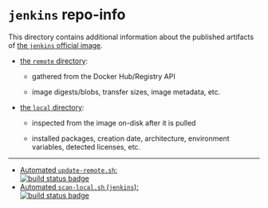 # `jenkins` repo-info

This directory contains additional information about the published artifacts of [the `jenkins` official image](https://hub.docker.com/_/jenkins/).

-	[the `remote` directory](remote/):

	-	gathered from the Docker Hub/Registry API

	-	image digests/blobs, transfer sizes, image metadata, etc.

-	[the `local` directory](local/):

	-	inspected from the image on-disk after it is pulled

	-	installed packages, creation date, architecture, environment variables, detected licenses, etc.

---

-	[Automated `update-remote.sh`:  
	![build status badge](https://doi-janky.infosiftr.net/job/repo-info/job/remote/badge/icon)](https://doi-janky.infosiftr.net/job/repo-info/job/remote/)
-	[Automated `scan-local.sh` (`jenkins`):  
	![build status badge](https://doi-janky.infosiftr.net/job/repo-info/job/local/job/jenkins/badge/icon)](https://doi-janky.infosiftr.net/job/repo-info/job/local/job/jenkins)
